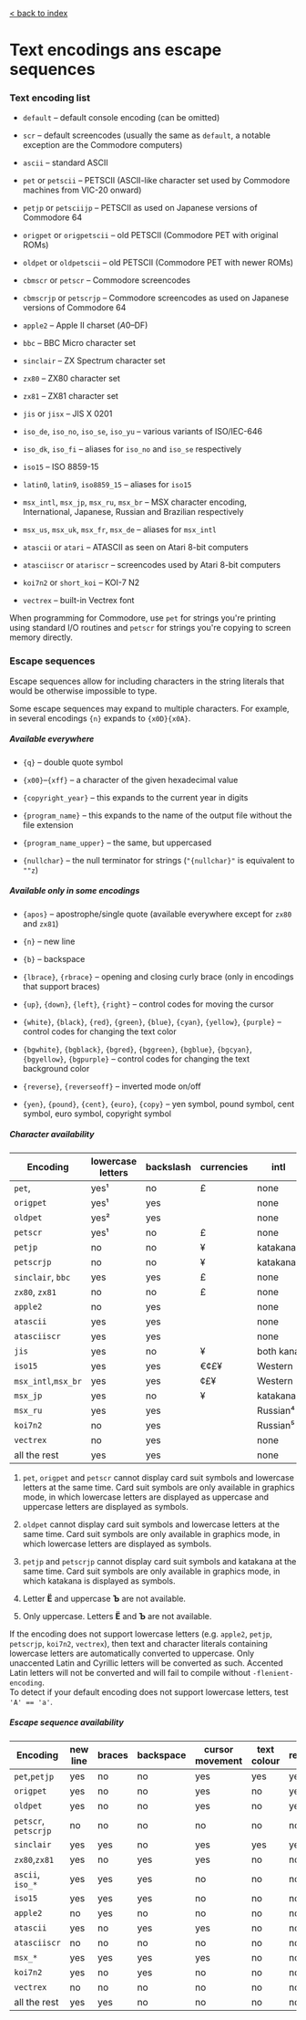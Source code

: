 [< back to index](../doc_index.md)

# Text encodings ans escape sequences

### Text encoding list

* `default` – default console encoding (can be omitted)

* `scr` – default screencodes
(usually the same as `default`, a notable exception are the Commodore computers)

* `ascii` – standard ASCII

* `pet` or `petscii` – PETSCII (ASCII-like character set used by Commodore machines from VIC-20 onward)

* `petjp` or `petsciijp` – PETSCII as used on Japanese versions of Commodore 64

* `origpet` or `origpetscii` – old PETSCII (Commodore PET with original ROMs)

* `oldpet` or `oldpetscii` – old PETSCII (Commodore PET with newer ROMs)

* `cbmscr` or `petscr` – Commodore screencodes

* `cbmscrjp` or `petscrjp` – Commodore screencodes as used on Japanese versions of Commodore 64

* `apple2` – Apple II charset ($A0–$DF)

* `bbc` – BBC Micro character set

* `sinclair` – ZX Spectrum character set

* `zx80` – ZX80 character set

* `zx81` – ZX81 character set

* `jis` or `jisx` – JIS X 0201

* `iso_de`, `iso_no`, `iso_se`, `iso_yu` – various variants of ISO/IEC-646
 
* `iso_dk`, `iso_fi` – aliases for `iso_no` and `iso_se` respectively

* `iso15` – ISO 8859-15

* `latin0`, `latin9`, `iso8859_15` – aliases for `iso15`

* `msx_intl`, `msx_jp`, `msx_ru`, `msx_br` – MSX character encoding, International, Japanese, Russian and Brazilian respectively

* `msx_us`, `msx_uk`, `msx_fr`, `msx_de` – aliases for `msx_intl`
 
* `atascii` or `atari` – ATASCII as seen on Atari 8-bit computers
 
* `atasciiscr` or `atariscr` – screencodes used by Atari 8-bit computers

* `koi7n2` or `short_koi` – KOI-7 N2

* `vectrex` – built-in Vectrex font

When programming for Commodore,
use `pet` for strings you're printing using standard I/O routines
and `petscr` for strings you're copying to screen memory directly.

### Escape sequences

Escape sequences allow for including characters in the string literals that would be otherwise impossible to type.

Some escape sequences may expand to multiple characters. For example, in several encodings `{n}` expands to `{x0D}{x0A}`.

##### Available everywhere

* `{q}` – double quote symbol

* `{x00}`–`{xff}` – a character of the given hexadecimal value

* `{copyright_year}` – this expands to the current year in digits

* `{program_name}` – this expands to the name of the output file without the file extension

* `{program_name_upper}` – the same, but uppercased

* `{nullchar}` – the null terminator for strings (`"{nullchar}"` is equivalent to `""z`)

##### Available only in some encodings

* `{apos}` – apostrophe/single quote (available everywhere except for `zx80` and `zx81`)

* `{n}` – new line

* `{b}` – backspace

* `{lbrace}`, `{rbrace}` – opening and closing curly brace (only in encodings that support braces)

* `{up}`, `{down}`, `{left}`, `{right}` – control codes for moving the cursor

* `{white}`, `{black}`, `{red}`, `{green}`, `{blue}`, `{cyan}`, `{yellow}`, `{purple}` – 
control codes for changing the text color

* `{bgwhite}`, `{bgblack}`, `{bgred}`, `{bggreen}`, `{bgblue}`, `{bgcyan}`, `{bgyellow}`, `{bgpurple}` – 
control codes for changing the text background color

* `{reverse}`, `{reverseoff}` – inverted mode on/off

* `{yen}`, `{pound}`, `{cent}`, `{euro}`, `{copy}` – yen symbol, pound symbol, cent symbol, euro symbol, copyright symbol

##### Character availability

Encoding | lowercase letters | backslash | currencies | intl | card suits  
---------|-------------------|-----------|------------|------|-----------  
`pet`,              | yes¹ | no  | £    | none      | yes¹  
`origpet`           | yes¹ | yes |      | none      | yes¹  
`oldpet`            | yes² | yes |      | none      | yes²  
`petscr`            | yes¹ | no  | £    | none      | yes¹  
`petjp`             | no   | no  | ¥    | katakana³ | yes³  
`petscrjp`          | no   | no  | ¥    | katakana³ | yes³  
`sinclair`, `bbc`   | yes  | yes | £    | none      | no  
`zx80`, `zx81`      | no   | no  | £    | none      | no  
`apple2`            | no   | yes |      | none      | no  
`atascii`           | yes  | yes |      | none      | yes  
`atasciiscr`        | yes  | yes |      | none      | yes  
`jis`               | yes  | no  | ¥    | both kana | no  
`iso15`             | yes  | yes | €¢£¥ | Western   | no   
`msx_intl`,`msx_br` | yes  | yes | ¢£¥  | Western   | yes   
`msx_jp`            | yes  | no  | ¥    | katakana  | yes   
`msx_ru`            | yes  | yes |      | Russian⁴  | yes   
`koi7n2`            | no   | yes |      | Russian⁵  | no   
`vectrex`           | no   | yes |      | none      | no   
all the rest        | yes  | yes |      | none      | no  
  
1. `pet`, `origpet` and `petscr` cannot display card suit symbols and lowercase letters at the same time.
Card suit symbols are only available in graphics mode,
in which lowercase letters are displayed as uppercase and uppercase letters are displayed as symbols. 

2.  `oldpet` cannot display card suit symbols and lowercase letters at the same time.
Card suit symbols are only available in graphics mode, in which lowercase letters are displayed as symbols. 

3. `petjp` and `petscrjp` cannot display card suit symbols and katakana at the same time.
Card suit symbols are only available in graphics mode, in which katakana is displayed as symbols. 

4. Letter **Ё** and uppercase **Ъ** are not available.

5. Only uppercase. Letters **Ё** and **Ъ** are not available.

If the encoding does not support lowercase letters (e.g. `apple2`, `petjp`, `petscrjp`, `koi7n2`, `vectrex`),
then text and character literals containing lowercase letters are automatically converted to uppercase. 
Only unaccented Latin and Cyrillic letters will be converted as such.
Accented Latin letters will not be converted and will fail to compile without `-flenient-encoding`.     
To detect if your default encoding does not support lowercase letters, test `'A' == 'a'`.

##### Escape sequence availability

Encoding | new line | braces | backspace | cursor movement | text colour | reverse | background colour  
---------|----------|--------|-----------|-----------------|-------------|---------|------------------  
`pet`,`petjp`       | yes | no  | no  | yes | yes | yes | no  
`origpet`           | yes | no  | no  | yes | no  | yes | no  
`oldpet`            | yes | no  | no  | yes | no  | yes | no  
`petscr`, `petscrjp`| no  | no  | no  | no  | no  | no  | no  
`sinclair`          | yes | yes | no  | yes | yes | yes | yes  
`zx80`,`zx81`       | yes | no  | yes | yes | no  | no  | no  
`ascii`, `iso_*`    | yes | yes | yes | no  | no  | no  | no  
`iso15`             | yes | yes | yes | no  | no  | no  | no  
`apple2`            | no  | yes | no  | no  | no  | no  | no  
`atascii`           | yes | no  | yes | yes | no  | no  | no  
`atasciiscr`        | no  | no  | no  | no  | no  | no  | no  
`msx_*`             | yes | yes | yes | yes | no  | no  | no  
`koi7n2`            | yes | no  | yes | no  | no  | no  | no  
`vectrex`           | no  | no  | no  | no  | no  | no  | no  
all the rest        | yes | yes | no  | no  | no  | no  | no
